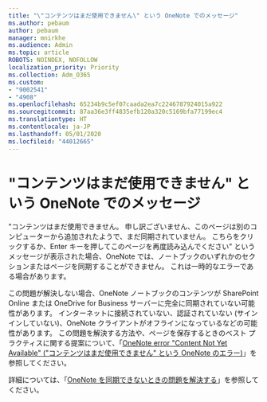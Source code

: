```yaml
---
title: "\"コンテンツはまだ使用できません\" という OneNote でのメッセージ"
ms.author: pebaum
author: pebaum
manager: mnirkhe
ms.audience: Admin
ms.topic: article
ROBOTS: NOINDEX, NOFOLLOW
localization_priority: Priority
ms.collection: Adm_O365
ms.custom:
- "9002541"
- "4908"
ms.openlocfilehash: 65234b9c5ef07caada2ea7c2246787924015a922
ms.sourcegitcommit: 87aa36e3ff4835efb120a320c5169bfa77199ec4
ms.translationtype: HT
ms.contentlocale: ja-JP
ms.lasthandoff: 05/01/2020
ms.locfileid: "44012665"
---
```

# <a name="content-not-yet-available-message-in-onenote"></a>"コンテンツはまだ使用できません" という OneNote でのメッセージ

"コンテンツはまだ使用できません。 申し訳ございません、このページは別のコンピューターから追加されたようで、まだ同期されていません。 こちらをクリックするか、Enter キーを押してこのページを再度読み込んでください" というメッセージが表示された場合、OneNote では、ノートブックのいずれかのセクションまたはページを同期することができません。 これは一時的なエラーである場合があります。

この問題が解決しない場合、OneNote ノートブックのコンテンツが SharePoint Online または OneDrive for Business サーバーに完全に同期されていない可能性があります。 インターネットに接続されていない、認証されていない (サインインしていない)、OneNote クライアントがオフラインになっているなどの可能性があります。 この問題を解決する方法や、ページを保存するときのベスト プラクティスに関する提案について、「[OneNote error "Content Not Yet Available" ("コンテンツはまだ使用できません" という OneNote のエラー)](https://docs.microsoft.com/office/troubleshoot/onenote/onenote-error-content-not-yet-available)」を参照してください。

詳細については、「[OneNote を同期できないときの問題を解決する](https://support.office.com/article/Fix-issues-when-you-can-t-sync-OneNote-299495ef-66d1-448f-90c1-b785a6968d45)」を参照してください。
